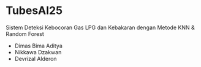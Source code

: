 # TubesAI25
Sistem Deteksi Kebocoran Gas LPG dan Kebakaran dengan Metode KNN &amp; Random Forest
- Dimas Bima Aditya
- Nikkawa Dzakwan
- Devrizal Alderon
